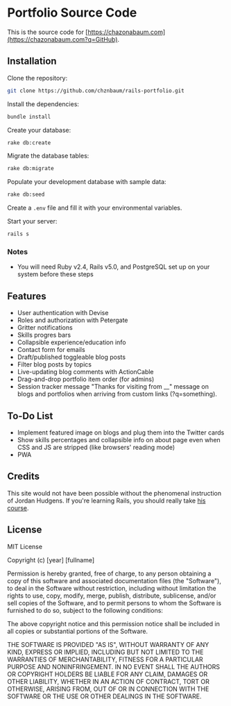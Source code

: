 # Portfolio Source Code

This is the source code for [https://chazonabaum.com](https://chazonabaum.com?q=GitHub).

## Installation

Clone the repository:

```bash
git clone https://github.com/chznbaum/rails-portfolio.git
```

Install the dependencies:

```bash
bundle install
```

Create your database:

```bash
rake db:create
```

Migrate the database tables:

```bash
rake db:migrate
```

Populate your development database with sample data:

```bash
rake db:seed
```

Create a `.env` file and fill it with your environmental variables.

Start your server:

```bash
rails s
```

### Notes

- You will need Ruby v2.4, Rails v5.0, and PostgreSQL set up on your system before these steps

## Features

- User authentication with Devise
- Roles and authorization with Petergate
- Gritter notifications
- Skills progres bars
- Collapsible experience/education info
- Contact form for emails
- Draft/published toggleable blog posts
- Filter blog posts by topics
- Live-updating blog comments with ActionCable
- Drag-and-drop portfolio item order (for admins)
- Session tracker message "Thanks for visiting from __" message on blogs and portfolios when arriving from custom links (?q=something).

## To-Do List

- Implement featured image on blogs and plug them into the Twitter cards
- Show skills percentages and collapsible info on about page even when CSS and JS are stripped (like browsers' reading mode)
- PWA

## Credits

This site would not have been possible without the phenomenal instruction of Jordan Hudgens. If you're learning Rails, you should really take [his course](https://www.udemy.com/professional-rails-5-development-course).

## License

MIT License

Copyright (c) [year] [fullname]

Permission is hereby granted, free of charge, to any person obtaining a copy of this software and associated documentation files (the "Software"), to deal in the Software without restriction, including without limitation the rights to use, copy, modify, merge, publish, distribute, sublicense, and/or sell copies of the Software, and to permit persons to whom the Software is furnished to do so, subject to the following conditions:

The above copyright notice and this permission notice shall be included in all copies or substantial portions of the Software.

THE SOFTWARE IS PROVIDED "AS IS", WITHOUT WARRANTY OF ANY KIND, EXPRESS OR IMPLIED, INCLUDING BUT NOT LIMITED TO THE WARRANTIES OF MERCHANTABILITY, FITNESS FOR A PARTICULAR PURPOSE AND NONINFRINGEMENT. IN NO EVENT SHALL THE AUTHORS OR COPYRIGHT HOLDERS BE LIABLE FOR ANY CLAIM, DAMAGES OR OTHER LIABILITY, WHETHER IN AN ACTION OF CONTRACT, TORT OR OTHERWISE, ARISING FROM, OUT OF OR IN CONNECTION WITH THE SOFTWARE OR THE USE OR OTHER DEALINGS IN THE SOFTWARE.